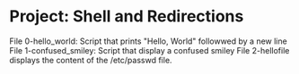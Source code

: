 # Project: Shell and Redirections
File 0-hello_world: Script that prints "Hello, World" followwed by a new line
File 1-confused_smiley: Script that display a confused smiley
File 2-hellofile displays the content of the /etc/passwd file.
